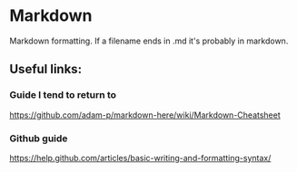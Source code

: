 # Markdown
Markdown formatting.
If a filename ends in .md it's probably in markdown.

## Useful links:
### Guide I tend to return to
https://github.com/adam-p/markdown-here/wiki/Markdown-Cheatsheet

### Github guide
https://help.github.com/articles/basic-writing-and-formatting-syntax/




